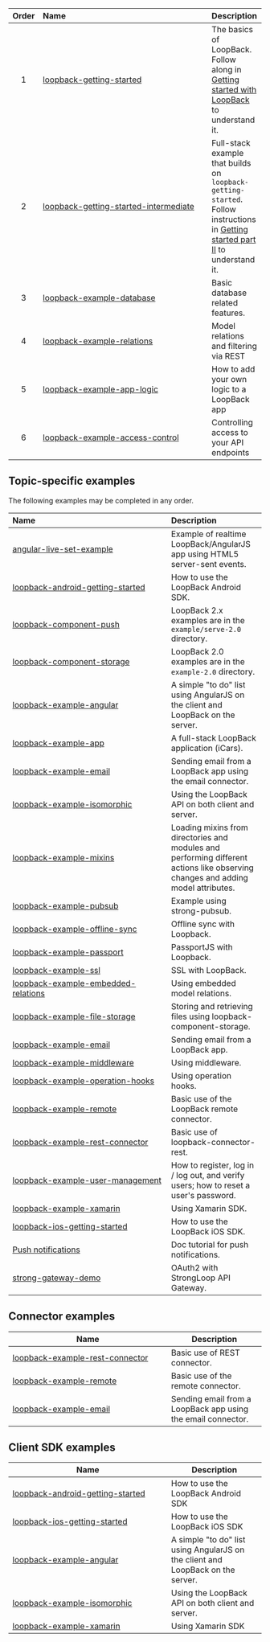 <table><thead>
<tr>
<th align="center">Order</th>
<th align="left" width="320">Name</th>
<th align="left">Description</th>
</tr>
</thead><tbody>
<tr>
<td align="center">1</td>
<td align="left"><a href="https://github.com/strongloop/loopback-getting-started">loopback-getting-started</a></td>
<td align="left">The basics of LoopBack. Follow along in <a href="http://docs.strongloop.com/display/LB/Getting+started+with+LoopBack">Getting started with LoopBack</a> to understand it.</td>
</tr>
<tr>
<td align="center">2</td>
<td align="left"><a href="https://github.com/strongloop/loopback-getting-started-intermediate">loopback-getting-started-intermediate</a></td>
<td align="left">Full-stack example that builds on <code>loopback-getting-started</code>. Follow instructions in <a href="http://docs.strongloop.com/display/LB/Getting+started+part+II">Getting started part II</a> to understand it.</td>
</tr>
<tr>
<td align="center">3</td>
<td align="left"><a href="https://github.com/strongloop/loopback-example-database">loopback-example-database</a></td>
<td align="left">Basic database related features.</td>
</tr>
<tr>
<td align="center">4</td>
<td align="left"><a href="https://github.com/strongloop/loopback-example-relations">loopback-example-relations</a></td>
<td align="left">Model relations and filtering via REST</td>
</tr>
<tr>
<td align="center">5</td>
<td align="left"><a href="https://github.com/strongloop/loopback-example-app-logic">loopback-example-app-logic</a></td>
<td align="left">How to add your own logic to a LoopBack app</td>
</tr>
<tr>
<td align="center">6</td>
<td align="left"><a href="https://github.com/strongloop/loopback-example-access-control">loopback-example-access-control</a></td>
<td align="left">Controlling access to your API endpoints</td>
</tr>
</tbody></table>

<h2><a id="user-content-topic-specific-examples" class="anchor" href="#topic-specific-examples" aria-hidden="true"><span class="octicon octicon-link"></span></a>Topic-specific examples</h2>

<p>The following examples may be completed in any order.</p>

<table><thead>
<tr>
<th align="left" width="300">Name</th>
<th align="left">Description</th>
</tr>
</thead><tbody>
<tr>
<td align="left"><a href="https://github.com/strongloop/angular-live-set-example">angular-live-set-example</a></td>
<td align="left">Example of realtime LoopBack/AngularJS app using HTML5 server-sent events.</td>
</tr>
<tr>
<td align="left"><a href="https://github.com/strongloop/loopback-android-getting-started">loopback-android-getting-started</a></td>
<td align="left">How to use the LoopBack Android SDK.</td>
</tr>
<tr>
<td align="left"><a href="https://github.com/strongloop/loopback-component-push/tree/master/example/server-2.0">loopback-component-push</a></td>
<td align="left">LoopBack 2.x examples are in the <code>example/serve-2.0</code> directory.</td>
</tr>
<tr>
<td align="left"><a href="https://github.com/strongloop/loopback-component-storage/tree/master/example-2.0">loopback-component-storage</a></td>
<td align="left">LoopBack 2.0 examples are in the <code>example-2.0</code> directory.</td>
</tr>
<tr>
<td align="left"><a href="https://github.com/strongloop/loopback-example-angular">loopback-example-angular</a></td>
<td align="left">A simple "to do" list using AngularJS on the client and LoopBack on the server.</td>
</tr>
<tr>
<td align="left"><a href="https://github.com/strongloop/loopback-example-app">loopback-example-app</a></td>
<td align="left">A full-stack LoopBack application (iCars).</td>
</tr>
<tr>
<td align="left"><a href="https://github.com/strongloop/loopback-example-email">loopback-example-email</a></td>
<td align="left">Sending email from a LoopBack app using the email connector.</td>
</tr>
<tr>
<td align="left"><a href="https://github.com/strongloop/loopback-example-isomorphic">loopback-example-isomorphic</a></td>
<td align="left">Using the LoopBack API on both client and server.</td>
</tr>
<tr>
<td align="left"><a href="https://github.com/strongloop/loopback-example-mixins">loopback-example-mixins</a></td>
<td align="left">Loading mixins from  directories and modules and performing different actions like observing changes and adding model attributes.</td>
</tr>
<tr>
<td align="left"><a href="https://github.com/strongloop/loopback-example-pubsub">loopback-example-pubsub</a></td>
<td align="left">Example using strong-pubsub.</td>
</tr>
<tr>
<td align="left"><a href="https://github.com/strongloop/loopback-example-offline-sync">loopback-example-offline-sync</a></td>
<td align="left">Offline sync with Loopback.</td>
</tr>
<tr>
<td align="left"><a href="https://github.com/strongloop/loopback-example-passport">loopback-example-passport</a></td>
<td align="left">PassportJS with Loopback.</td>
</tr>
<tr>
<td align="left"><a href="https://github.com/strongloop/loopback-example-ssl">loopback-example-ssl</a></td>
<td align="left">SSL with LoopBack.</td>
</tr>
<tr>
<td align="left"><a href="https://github.com/strongloop/loopback-example-embedded-relations">loopback-example-embedded-relations</a></td>
<td align="left">Using embedded model relations.</td>
</tr>
<tr>
<td align="left"><a href="https://github.com/strongloop/loopback-example-file-storage">loopback-example-file-storage</a></td>
<td align="left">Storing and retrieving files using loopback-component-storage.</td>
</tr>
<tr>
<td align="left"><a href="https://github.com/strongloop/loopback-example-email">loopback-example-email</a></td>
<td align="left">Sending email from a LoopBack app.</td>
</tr>
<tr>
<td align="left"><a href="https://github.com/strongloop/loopback-example-middleware">loopback-example-middleware</a></td>
<td align="left">Using middleware.</td>
</tr>
<tr>
<td align="left"><a href="https://github.com/strongloop/loopback-example-operation-hooks">loopback-example-operation-hooks</a></td>
<td align="left">Using operation hooks.</td>
</tr>
<tr>
<td align="left"><a href="https://github.com/strongloop/loopback-example-remote">loopback-example-remote</a></td>
<td align="left">Basic use of the LoopBack remote connector.</td>
</tr>
<tr>
<td align="left"><a href="https://github.com/strongloop/loopback-example-rest-connector">loopback-example-rest-connector</a></td>
<td align="left">Basic use of loopback-connector-rest.</td>
</tr>
<tr>
<td align="left"><a href="https://github.com/strongloop/loopback-example-user-management">loopback-example-user-management</a></td>
<td align="left">How to register, log in / log out, and verify users; how to reset a user's password.</td>
</tr>
<tr>
<td align="left"><a href="https://github.com/strongloop/loopback-example-xamarin">loopback-example-xamarin</a></td>
<td align="left">Using Xamarin SDK.</td>
</tr>
<tr>
<td align="left"><a href="https://github.com/strongloop/loopback-ios-getting-started">loopback-ios-getting-started</a></td>
<td align="left">How to use the LoopBack iOS SDK.</td>
</tr>
<tr>
<td align="left"><a href="http://docs.strongloop.com/display/LB/Tutorial:+Push+notifications">Push notifications</a></td>
<td align="left">Doc tutorial for push notifications.</td>
</tr>
<tr>
<td align="left"><a href="https://github.com/strongloop/strong-gateway-demo">strong-gateway-demo</a></td>
<td align="left">OAuth2 with StrongLoop API Gateway.</td>
</tr>
</tbody></table>

## Connector examples

<table><thead>
<tr>
<th width="300">Name </th>
<th>Description</th>
</tr>
</thead><tbody>
<tr>
<td><a href="https://github.com/strongloop/loopback-example-rest-connector">loopback-example-rest-connector</a></td>
<td>Basic use of REST connector.</td>
</tr>
<tr>
<td><a href="https://github.com/strongloop/loopback-example-remote">loopback-example-remote</a></td>
<td>Basic use of the remote connector.</td>
</tr>
<tr>
<td><a href="https://github.com/strongloop/loopback-example-email">loopback-example-email</a></td>
<td>Sending email from a LoopBack app using the email connector.</td>
</tr>
</tbody></table>

## Client SDK examples

<table><thead>
<tr>
<th width="300">Name </th>
<th>Description</th>
</tr>
</thead><tbody>
<tr>
<td><a href="https://github.com/strongloop/loopback-android-getting-started">loopback-android-getting-started</a></td>
<td>How to use the LoopBack Android SDK</td>
</tr>
<tr>
<td><a href="https://github.com/strongloop/loopback-ios-getting-started">loopback-ios-getting-started</a></td>
<td>How to use the LoopBack iOS SDK</td>
</tr>
<tr>
<td><a href="https://github.com/strongloop/loopback-example-angular">loopback-example-angular</a></td>
<td>A simple "to do" list using AngularJS on the client and LoopBack on the server.</td>
</tr>
<tr>
<td><a href="https://github.com/strongloop/loopback-example-isomorphic">loopback-example-isomorphic</a></td>
<td>Using the LoopBack API on both client and server.</td>
</tr>
<tr>
<td><a href="https://github.com/strongloop/loopback-example-xamarin">loopback-example-xamarin</a></td>
<td>Using Xamarin SDK</td>
</tr>
</tbody></table>
